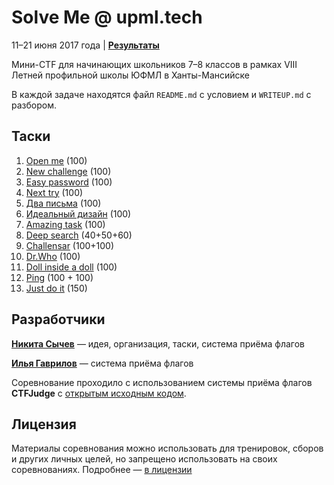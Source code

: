 # Solve Me @ upml.tech

11–21 июня 2017 года | **[Результаты](SCOREBOARD.md)**

Мини-CTF для начинающих школьников 7–8 классов в рамках VIII Летней профильной школы ЮФМЛ в Ханты-Мансийске

В каждой задаче находятся файл `README.md` с условием и `WRITEUP.md` с разбором.

## Таски

1. [Open me](day01/) (100)
2. [New challenge](day02/) (100)
3. [Easy password](day03/) (100)
4. [Next try](day04/) (100)
5. [Два письма](day05/) (100)
6. [Идеальный дизайн](day06/) (100)
7. [Amazing task](day07/) (100)
8. [Deep search](day08/) (40+50+60)
9. [Challensar](day09/) (100+100)
10. [Dr.Who](day10-easy/) (100)
11. [Doll inside a doll](day10-hard/) (100)
12. [Ping](day11/) (100 + 100)
13. [Just do it](day12/) (150)

## Разработчики

**[Никита Сычев](https://t.me/nsychev)** — идея, организация, таски, система приёма флагов

**[Илья Гаврилов](https://github.com/coder-ilya-gavrilov)** — система приёма флагов

Соревнование проходило с использованием системы приёма флагов **CTFJudge** с [открытым исходным кодом](https://github.com/coder-ilya-gavrilov/CTFJudge).

## Лицензия

Материалы соревнования можно использовать для тренировок, сборов и других личных целей, но запрещено использовать на своих соревнованиях. Подробнее — [в лицензии](LICENSE)

